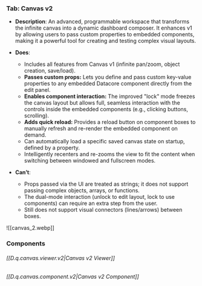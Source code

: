 
### Tab: Canvas v2

- **Description**: An advanced, programmable workspace that transforms the infinite canvas into a dynamic dashboard composer. It enhances v1 by allowing users to pass custom properties to embedded components, making it a powerful tool for creating and testing complex visual layouts.
    
- **Does**:
    
    - Includes all features from Canvas v1 (infinite pan/zoom, object creation, save/load).
    - **Passes custom props:** Lets you define and pass custom key-value properties to any embedded Datacore component directly from the edit panel.
    - **Enables component interaction:** The improved "lock" mode freezes the canvas layout but allows full, seamless interaction with the controls inside the embedded components (e.g., clicking buttons, scrolling).
    - **Adds quick reload:** Provides a reload button on component boxes to manually refresh and re-render the embedded component on demand.
    - Can automatically load a specific saved canvas state on startup, defined by a property.
    - Intelligently recenters and re-zooms the view to fit the content when switching between windowed and fullscreen modes.
        
- **Can’t**:
    
    - Props passed via the UI are treated as strings; it does not support passing complex objects, arrays, or functions.
    - The dual-mode interaction (unlock to edit layout, lock to use components) can require an extra step from the user.
    - Still does not support visual connectors (lines/arrows) between boxes.


![[canvas_2.webp]]



### Components

###### [[D.q.canvas.viewer.v2|Canvas v2 Viewer]]

###### [[D.q.canvas.component.v2|Canvas v2 Component]]